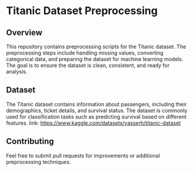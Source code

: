 # Titanic Dataset Preprocessing

## Overview
This repository contains preprocessing scripts for the Titanic dataset. The preprocessing steps include handling missing values, converting categorical data, and preparing the dataset for machine learning models. The goal is to ensure the dataset is clean, consistent, and ready for analysis.

## Dataset
The Titanic dataset contains information about passengers, including their demographics, ticket details, and survival status. The dataset is commonly used for classification tasks such as predicting survival based on different features.
link:  https://www.kaggle.com/datasets/yasserh/titanic-dataset


## Contributing
Feel free to submit pull requests for improvements or additional preprocessing techniques.



